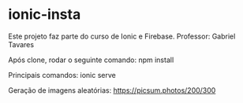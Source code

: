 # ionic-insta

Este projeto faz parte do curso de Ionic e Firebase.
Professor: Gabriel Tavares

Após clone, rodar o seguinte comando:
npm install

Principais comandos:
ionic serve

Geração de imagens aleatórias:
https://picsum.photos/200/300